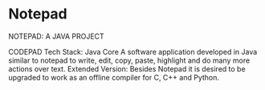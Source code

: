 # Notepad
NOTEPAD:  A JAVA PROJECT

CODEPAD
Tech Stack: Java Core
A software application developed in Java similar to notepad to write, edit, copy, paste, highlight and do many more actions over text. Extended Version: Besides Notepad it is desired to be upgraded to work as an offline compiler for C, C++ and Python.
